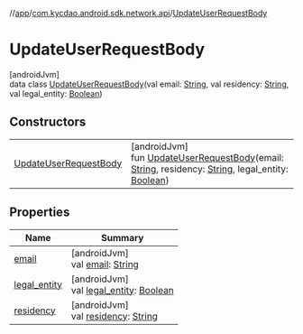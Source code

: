 //[app](../../../index.md)/[com.kycdao.android.sdk.network.api](../index.md)/[UpdateUserRequestBody](index.md)

# UpdateUserRequestBody

[androidJvm]\
data class [UpdateUserRequestBody](index.md)(val email: [String](https://kotlinlang.org/api/latest/jvm/stdlib/kotlin/-string/index.html), val residency: [String](https://kotlinlang.org/api/latest/jvm/stdlib/kotlin/-string/index.html), val legal_entity: [Boolean](https://kotlinlang.org/api/latest/jvm/stdlib/kotlin/-boolean/index.html))

## Constructors

| | |
|---|---|
| [UpdateUserRequestBody](-update-user-request-body.md) | [androidJvm]<br>fun [UpdateUserRequestBody](-update-user-request-body.md)(email: [String](https://kotlinlang.org/api/latest/jvm/stdlib/kotlin/-string/index.html), residency: [String](https://kotlinlang.org/api/latest/jvm/stdlib/kotlin/-string/index.html), legal_entity: [Boolean](https://kotlinlang.org/api/latest/jvm/stdlib/kotlin/-boolean/index.html)) |

## Properties

| Name | Summary |
|---|---|
| [email](email.md) | [androidJvm]<br>val [email](email.md): [String](https://kotlinlang.org/api/latest/jvm/stdlib/kotlin/-string/index.html) |
| [legal_entity](legal_entity.md) | [androidJvm]<br>val [legal_entity](legal_entity.md): [Boolean](https://kotlinlang.org/api/latest/jvm/stdlib/kotlin/-boolean/index.html) |
| [residency](residency.md) | [androidJvm]<br>val [residency](residency.md): [String](https://kotlinlang.org/api/latest/jvm/stdlib/kotlin/-string/index.html) |
